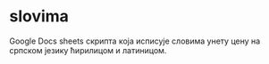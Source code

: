 # slovima
Google Docs sheets скрипта која исписује словима унету цену на српском језику ћирилицом и латиницом.
